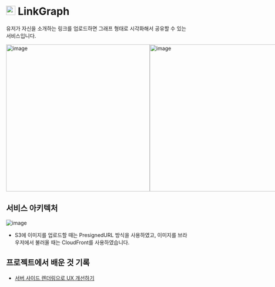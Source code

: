 # <img height="25px" src="https://github.com/hyunjinee/linkgraph/assets/63354527/2612509a-975a-4ee7-a1b8-5be464444a74" /> LinkGraph

유저가 자신을 소개하는 링크를 업로드하면 그래프 형태로 시각화해서 공유할 수 있는 서비스입니다.

<div style="display: flex;">
  <img width="391" height="400" align="top" alt="image" src="https://github.com/hyunjinee/linkgraph/assets/63354527/85103dc0-f6d1-4e85-a4c0-62a2c50ef838">
  <img width="391" height="400" align="top" alt="image" src="https://github.com/hyunjinee/linkgraph/assets/63354527/76963e11-fddd-43ad-945c-88cc4b99310b">
</div>

## 서비스 아키텍처

![image](https://github.com/hyunjinee/linkgraph/assets/63354527/9d9c9450-782a-42af-a117-0477d43f05fc)

- S3에 이미지를 업로드할 때는 PresignedURL 방식을 사용하였고, 이미지를 브라우저에서 불러올 때는 CloudFront를 사용하였습니다.

## 프로젝트에서 배운 것 기록

- [서버 사이드 렌더링으로 UX 개선하기](https://www.youtube.com/watch?v=wxxNS6hEptE)

<!-- ## TODO

- 모노레포
- React Props. Type or Interface?
- 서버 컴포넌트
- HTTP Method 멱등성 (DELETE) -->

<!-- ## 왜 이 기술을 선택했는가?

- Next.js
  - React 기반 프로젝트에서 ISR, SSR, CSR 다양한 렌더링 패턴을 적용할 수 있다.
  - 서버 컴포넌트를 적절히 사용하여 번들 사이즈를 줄일 수 있다.
  - Vercel을 활용한 쉽고 빠른 CD
- -->
